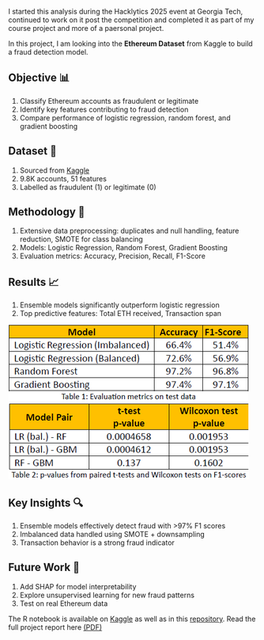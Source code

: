 I started this analysis during the Hacklytics 2025 event at Georgia Tech, continued to work on it post the competition and completed it as part of my course project and more of a paersonal project. 

In this project, I am looking into the **Ethereum Dataset** from Kaggle to build a fraud detection model. 

## Objective 📊
1. Classify Ethereum accounts as fraudulent or legitimate
2. Identify key features contributing to fraud detection
3. Compare performance of logistic regression, random forest, and gradient boosting

## Dataset 🧪 
1. Sourced from [Kaggle](https://www.kaggle.com/datasets/rupakroy/ethereum-fraud-detection)
2. 9.8K accounts, 51 features
3. Labelled as fraudulent (1) or legitimate (0)

## Methodology 🔧 
1. Extensive data preprocessing: duplicates and null handling, feature reduction, SMOTE for class balancing
2. Models: Logistic Regression, Random Forest, Gradient Boosting
3. Evaluation metrics: Accuracy, Precision, Recall, F1-Score

## Results 📈 
1. Ensemble models significantly outperform logistic regression
2. Top predictive features: Total ETH received, Transaction span

![](./Results.png)
![](./Results2.png)

## Key Insights 🔍 
1. Ensemble models effectively detect fraud with >97% F1 scores
2. Imbalanced data handled using SMOTE + downsampling
3. Transaction behavior is a strong fraud indicator

## Future Work 📌 
1. Add SHAP for model interpretability
2. Explore unsupervised learning for new fraud patterns
3. Test on real Ethereum data

The R notebook is available on [Kaggle](https://www.kaggle.com/code/yuktibishambu/yk-ethereum) as well as in this [repository](./yk-ethereum.ipynb). 
Read the full project report here [(PDF)](./Project_report.pdf)
